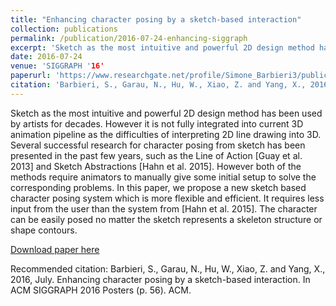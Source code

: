 ```yaml
---
title: "Enhancing character posing by a sketch-based interaction"
collection: publications
permalink: /publication/2016-07-24-enhancing-siggraph
excerpt: 'Sketch as the most intuitive and powerful 2D design method has been used by artists for decades. However it is not fully integrated into current 3D animation pipeline as the difficulties of interpreting 2D line drawing into 3D. Several successful research for character posing from sketch has been presented in the past few years, such as the Line of Action [Guay et al. 2013] and Sketch Abstractions [Hahn et al. 2015]. However both of the methods require animators to manually give some initial setup to solve the corresponding problems. In this paper, we propose a new sketch based character posing system which is more flexible and efficient. It requires less input from the user than the system from [Hahn et al. 2015]. The character can be easily posed no matter the sketch represents a skeleton structure or shape contours.'
date: 2016-07-24
venue: 'SIGGRAPH '16'
paperurl: 'https://www.researchgate.net/profile/Simone_Barbieri3/publication/305081809_Enhancing_character_posing_by_a_sketch-based_interaction/links/59fae99fa6fdcc9a1627053b/Enhancing-character-posing-by-a-sketch-based-interaction.pdf'
citation: 'Barbieri, S., Garau, N., Hu, W., Xiao, Z. and Yang, X., 2016, July. Enhancing character posing by a sketch-based interaction. In ACM SIGGRAPH 2016 Posters (p. 56). ACM.'
---
```

Sketch as the most intuitive and powerful 2D design method has been used by artists for decades. However it is not fully integrated into current 3D animation pipeline as the difficulties of interpreting 2D line drawing into 3D. Several successful research for character posing from sketch has been presented in the past few years, such as the Line of Action [Guay et al. 2013] and Sketch Abstractions [Hahn et al. 2015]. However both of the methods require animators to manually give some initial setup to solve the corresponding problems. In this paper, we propose a new sketch based character posing system which is more flexible and efficient. It requires less input from the user than the system from [Hahn et al. 2015]. The character can be easily posed no matter the sketch represents a skeleton structure or shape contours.

[Download paper here](https://www.researchgate.net/profile/Simone_Barbieri3/publication/305081809_Enhancing_character_posing_by_a_sketch-based_interaction/links/59fae99fa6fdcc9a1627053b/Enhancing-character-posing-by-a-sketch-based-interaction.pdf)

Recommended citation: Barbieri, S., Garau, N., Hu, W., Xiao, Z. and Yang, X., 2016, July. Enhancing character posing by a sketch-based interaction. In ACM SIGGRAPH 2016 Posters (p. 56). ACM.